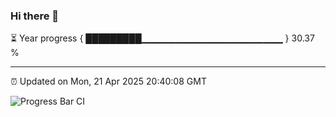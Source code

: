 ### Hi there 👋

⏳ Year progress { █████████▁▁▁▁▁▁▁▁▁▁▁▁▁▁▁▁▁▁▁▁▁ } 30.37 %

---

⏰ Updated on Mon, 21 Apr 2025 20:40:08 GMT

![Progress Bar CI](https://github.com/IshwaranRudhara/GIT-ACTION/workflows/Progress%20Bar%20CI/badge.svg)
